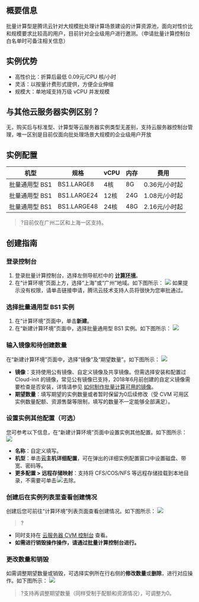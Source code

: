 ## 概要信息

批量计算型是腾讯云针对大规模批处理计算场景建设的计算资源池，面向对性价比和规模要求比较高的用户，目前针对企业级用户进行邀测。（申请批量计算控制台白名单时可备注相关信息）

## 实例优势
* 高性价比：折算后最低 0.09元/CPU 核/小时
* 灵活：以按量计费形式提供，方便企业伸缩
* 规模大：单地域支持万级 vCPU 并发规模

## 与其他云服务器实例区别？
无，购买后与标准型、计算型等云服务器实例类型无差别，支持云服务器控制台管理，唯一区别是目前仅面向批处理场景大规模的企业级用户开放

## 实例配置

| 机型 | 规格 | vCPU | 内存 | 费用 |
|---------|---------|---------|---------|---------|
| 批量通用型 BS1 | BS1.LARGE8 | 4核 | 8G | 0.36元/小时起 |
| 批量通用型 BS1 | BS1.LARGE24 | 12核 | 24G | 1.08元/小时起 |
| 批量通用型 BS1 | BS1.LARGE48 | 24核 | 48G | 2.16元/小时起 |

>?目前仅在广州二区和上海一区支持。

## 创建指南
### 登录控制台
1. 登录批量计算控制台，选择左侧导航栏中的 **[计算环境](https://console.cloud.tencent.com/batch/env)**。
2. 在“计算环境”页面上方，选择“上海”或“广州”地域。如下图所示：
![](https://main.qcloudimg.com/raw/bebd272195e177f06c727b5e682e7742.png)
如果提示没有权限，请单击链接申请，腾讯云技术支持人员将很快为您审批通过。

### 选择批量通用型 BS1 实例
1. 在“计算环境”页面中，单击**新建**。
2. 在“新建计算环境”页面中，选择批量通用型 BS1 实例。如下图所示：
![](https://main.qcloudimg.com/raw/968a80e74841c54a9fc8011e43c249c0.png)

### 输入镜像和待创建数量
在“新建计算环境”页面中，选择“镜像”及“期望数量”。如下图所示：
![](https://main.qcloudimg.com/raw/8125d58d15496f83a66fa3ff249ce782.png)
* **镜像**：支持使用公有镜像、自定义镜像及共享镜像。但需选择安装和配置过 Cloud-init 的镜像，常见公有镜像已支持，2018年6月前创建的自定义镜像需要检查是否安装，详情请参见 [如何制作批量计算可用的镜像](/document/product/599/16917)。
* **期望数量**：填写期望的实例数量或者暂时保留为0后续修改（受 CVM 可用区实例数量配额、资源售罄等限制，填写的数量不一定能够全部满足）。

### 设置实例其他配置（可选）
您可参考以下信息，在“新建计算环境”页面中设置实例其他配置。如下图所示：
![](https://main.qcloudimg.com/raw/e4bb93badc6c3de9d7f88dd5a1b85d0e.png)
* **名称**：自定义填写。
* **机型**：单击**云主机详细配置**，可在弹出的详细实例配置窗口中设置磁盘、带宽、密码等。
* **更多配置 > 远程存储映射**：支持将 CFS/COS/NFS 等远程存储挂载到本地目录，不需要可单击 <img src="https://main.qcloudimg.com/raw/92e736b66c232745e1b8c36f956952c6.png" style="margin:0px -3px"> 去除。





### 创建后在实例列表里查看创建情况
创建后您可前往“计算环境”列表页面查看创建情况。如下图所示：
![](https://main.qcloudimg.com/raw/d3592499ebc9587c367cce8e18d654ce.png)
>?
* 同时支持在 [云服务器 CVM 控制台](https://console.cloud.tencent.com/cvm/index) 查看。
* **如需进行销毁操作操作，请通过批量计算控制台进行。**

### 更改数量和销毁
如需调整期望数量或销毁，可选择实例所在行右侧的**修改数量**或**删除**，进行对应操作。如下图所示：
![](https://main.qcloudimg.com/raw/695a570714bb9bde2f67ecd19f5d6c7e.png)
>?支持再调整期望数量（同样受制于配额和资源情况），可调整为0。


